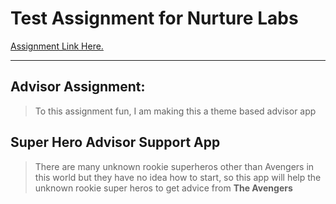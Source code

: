 # Test Assignment for Nurture Labs
[Assignment Link Here.](assignment.md)
___
## Advisor Assignment:
> To  this assignment fun, I am making this a theme based advisor app

## Super Hero Advisor Support App
> There are many unknown rookie superheros other than Avengers in this world but they have no idea how to start, so this app will help the unknown rookie super heros to get advice from **The Avengers** 

## 
